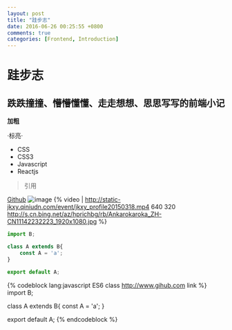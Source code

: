 ```yaml
---
layout: post
title: "跬步志"
date: 2016-06-26 00:25:55 +0800
comments: true
categories: [Frontend, Introduction]
---
```


# 跬步志
## 跌跌撞撞、懵懵懂懂、走走想想、思思写写的前端小记

**加粗**

·标亮·

- CSS
- CSS3
- Javascript
- Reactjs

> 引用

[Github](http://www.github.com)
![image](http://s.cn.bing.net/az/hprichbg/rb/Ankarokaroka_ZH-CN11142232223_1920x1080.jpg)
{% video | http://static-jkxy.qiniudn.com/event/jkxy_profile20150318.mp4 640 320 http://s.cn.bing.net/az/hprichbg/rb/Ankarokaroka_ZH-CN11142232223_1920x1080.jpg %}

```javascript ES6 class http://www.gihub.com link
import B;

class A extends B{
    const A = 'a';
}

export default A;
```
{% codeblock lang:javascript ES6 class http://www.gihub.com link %}
import B;

class A extends B{
    const A = 'a';
}

export default A;
{% endcodeblock %}